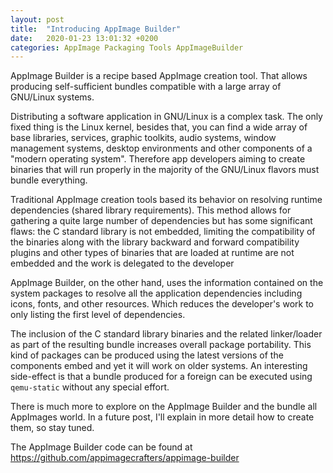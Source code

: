 ```yaml
---
layout: post
title:  "Introducing AppImage Builder"
date:   2020-01-23 13:01:32 +0200
categories: AppImage Packaging Tools AppImageBuilder
---
```


AppImage Builder is a recipe based AppImage creation tool. That allows producing self-sufficient bundles compatible with a large array of GNU/Linux systems.

Distributing a software application in GNU/Linux is a complex task. The only fixed thing is the Linux kernel, besides that, you can find a wide array of base libraries, services, graphic toolkits, audio systems, window management systems, desktop environments and other components of a "modern operating system". Therefore app developers aiming to create binaries that will run properly in the majority of the GNU/Linux flavors must bundle everything.

Traditional AppImage creation tools based its behavior on resolving runtime dependencies (shared library requirements). This method allows for gathering a quite large number of dependencies but has some significant flaws:
the C standard library is not embedded, limiting the compatibility of the binaries along with the library backward and forward compatibility
plugins and other types of binaries that are loaded at runtime are not embedded and the work is delegated to the developer

AppImage Builder, on the other hand, uses the information contained on the system packages to resolve all the application dependencies including icons, fonts, and other resources. Which reduces the developer's work to only listing the first level of dependencies.

The inclusion of the C standard library binaries and the related linker/loader as part of the resulting bundle increases overall package portability. This kind of packages can be produced using the latest versions of the components embed and yet it will work on older systems. An interesting side-effect is that a bundle produced for a foreign can be executed using `qemu-static` without any special effort.

There is much more to explore on the AppImage Builder and the bundle all AppImages world. In a future post, I'll explain in more detail how to create them, so stay tuned.

The AppImage Builder code can be found at https://github.com/appimagecrafters/appimage-builder

